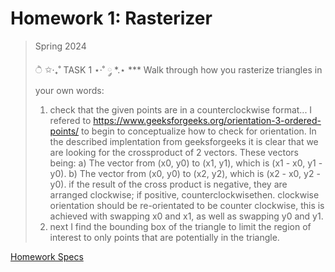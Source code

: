 # Homework 1: Rasterizer

> Spring 2024
>
>  ੈ ✩‧₊˚ TASK 1 ⋆·˚ ༘ *.⋆
> *** Walk through how you rasterize triangles in your own words:
> 1) check that the given points are in a counterclockwise format...
> I refered to https://www.geeksforgeeks.org/orientation-3-ordered-points/ to begin to conceptualize how to check for orientation. In the described implentation from geeksforgeeks it is clear that we are looking for the crossproduct of 2 vectors. These vectors being:
> a) The vector from (x0, y0) to (x1, y1), which is (x1 - x0, y1 - y0).
> b) The vector from (x0, y0) to (x2, y2), which is (x2 - x0, y2 - y0).
> if the result of the cross product is negative, they are arranged clockwise; if positive, counterclockwisethen. clockwise orientation should be re-orientated to be counter clockwise, this is achieved with swapping x0 and x1, as well as swapping y0 and y1.
> 3) next I find the bounding box of the triangle to limit the region of interest to only points that are potentially in the triangle. 

[Homework Specs](https://cs184.eecs.berkeley.edu/sp24/docs/hw1-spec)
